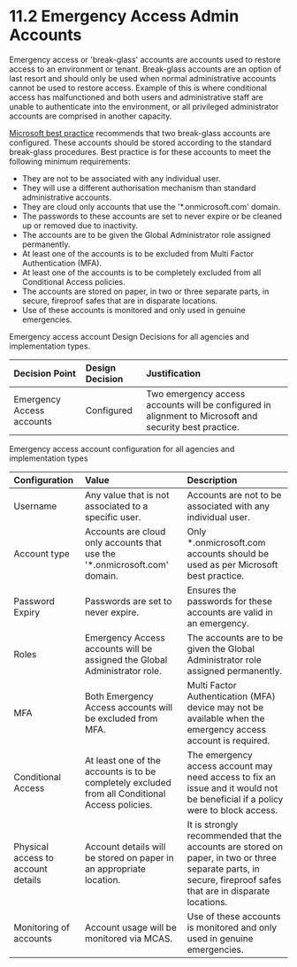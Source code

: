 # 11.2 Emergency Access Admin Accounts

Emergency access or 'break-glass' accounts are accounts used to restore access to an environment or tenant. Break-glass accounts are an option of last resort and should only be used when normal administrative accounts cannot be used to restore access. Example of this is where conditional access has malfunctioned and both users and administrative staff are unable to authenticate into the environment, or all privileged administrator accounts are comprised in another capacity.

[Microsoft best practice](https://docs.microsoft.com/en-us/azure/active-directory/users-groups-roles/directory-emergency-access) recommends that two break-glass accounts are configured. These accounts should be stored according to the standard break-glass procedures. Best practice is for these accounts to meet the following minimum requirements:

* They are not to be associated with any individual user.
* They will use a different authorisation mechanism than standard administrative accounts.
* They are cloud only accounts that use the '\*.onmicrosoft.com' domain.
* The passwords to these accounts are set to never expire or be cleaned up or removed due to inactivity.
* The accounts are to be given the Global Administrator role assigned permanently.
* At least one of the accounts is to be excluded from Multi Factor Authentication \(MFA\).
* At least one of the accounts is to be completely excluded from all Conditional Access policies.
* The accounts are stored on paper, in two or three separate parts, in secure, fireproof safes that are in disparate locations.
* Use of these accounts is monitored and only used in genuine emergencies.

Emergency access account Design Decisions for all agencies and implementation types.

| Decision Point | Design Decision | Justification |
| :--- | :--- | :--- |
| Emergency Access accounts | Configured | Two emergency access accounts will be configured in alignment to Microsoft and security best practice. |

Emergency access account configuration for all agencies and implementation types

| Configuration | Value | Description |
| :--- | :--- | :--- |
| Username | Any value that is not associated to a specific user. | Accounts are not to be associated with any individual user. |
| Account type | Accounts are cloud only accounts that use the '\*.onmicrosoft.com' domain. | Only \*.onmicrosoft.com accounts should be used as per Microsoft best practice. |
| Password Expiry | Passwords are set to never expire. | Ensures the passwords for these accounts are valid in an emergency. |
| Roles | Emergency Access accounts will be assigned the Global Administrator role. | The accounts are to be given the Global Administrator role assigned permanently. |
| MFA | Both Emergency Access accounts will be excluded from MFA. | Multi Factor Authentication \(MFA\) device may not be available when the emergency access account is required. |
| Conditional Access | At least one of the accounts is to be completely excluded from all Conditional Access policies. | The emergency access account may need access to fix an issue and it would not be beneficial if a policy were to block access. |
| Physical access to account details | Account details will be stored on paper in an appropriate location. | It is strongly recommended that the accounts are stored on paper, in two or three separate parts, in secure, fireproof safes that are in disparate locations. |
| Monitoring of accounts | Account usage will be monitored via MCAS. | Use of these accounts is monitored and only used in genuine emergencies. |

